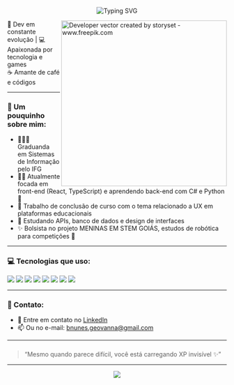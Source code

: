 <p align="center">
  <img src="https://readme-typing-svg.herokuapp.com?font=Fira+Code&size=22&duration=3000&pause=1000&color=FF69B4&center=true&vCenter=true&width=1000&lines=Hello+World!;Olá%2C+meu+nome+é+Geovanna!;Dev+apaixonada+por+tecnologia+💻;React,+TypeScript+e+um+café+do+lado+☕️" alt="Typing SVG" />
</p>


<img align="right" alt="Developer vector created by storyset - www.freepik.com" height="380" src="https://user-images.githubusercontent.com/97471199/230774187-e482399b-492c-4c17-a831-0314bf90526e.png">

<p align="left">
  🌸 Dev em constante evolução | 💻 Apaixonada por tecnologia e games <br>
   ☕ Amante de café e códigos
</p>

---

### 💖 Um pouquinho sobre mim:

- 👩🏻‍🎓 Graduanda em Sistemas de Informação pelo IFG
- 👩‍💻 Atualmente focada em front-end (React, TypeScript) e aprendendo back-end com C# e Python 🐍
- 📃 Trabalho de conclusão de curso com o tema relacionado a UX em plataformas educacionais 
- 🌱 Estudando APIs, banco de dados e design de interfaces    
- ✨ Bolsista no projeto MENINAS EM STEM GOIÁS, estudos de robótica para competições 🤖

---

### 💻 Tecnologias que uso:

<div align="left">
  <img src="https://img.shields.io/badge/HTML5-F28DB2?style=for-the-badge&logo=html5&logoColor=white" />
  <img src="https://img.shields.io/badge/CSS3-FFC0CB?style=for-the-badge&logo=css3&logoColor=white" />
  <img src="https://img.shields.io/badge/JavaScript-FFD700?style=for-the-badge&logo=javascript&logoColor=white" />
  <img src="https://img.shields.io/badge/TypeScript-87CEEB?style=for-the-badge&logo=typescript&logoColor=white" />
  <img src="https://img.shields.io/badge/React-FFB6C1?style=for-the-badge&logo=react&logoColor=white" />
  <img src="https://img.shields.io/badge/Python-BA55D3?style=for-the-badge&logo=python&logoColor=white" />
  <img src="https://img.shields.io/badge/C%23-512BD4?style=for-the-badge&logo=dotnet&logoColor=white" />
  <img src="https://img.shields.io/badge/Java-F08080?style=for-the-badge&logo=openjdk&logoColor=white" />

</div>

---

### 🌸 Contato:

- 💌 Entre em contato no [LinkedIn](https://www.linkedin.com/in/geovanna-nunzes/)
- 📫 Ou no e-mail: bnunes.geovanna@gmail.com

---

###

> “Mesmo quando parece difícil, você está carregando XP invisível ✨”

---

<p align="center">
  <img src="https://capsule-render.vercel.app/api?type=waving&color=FFB6C1&height=100&section=footer"/>
</p>
